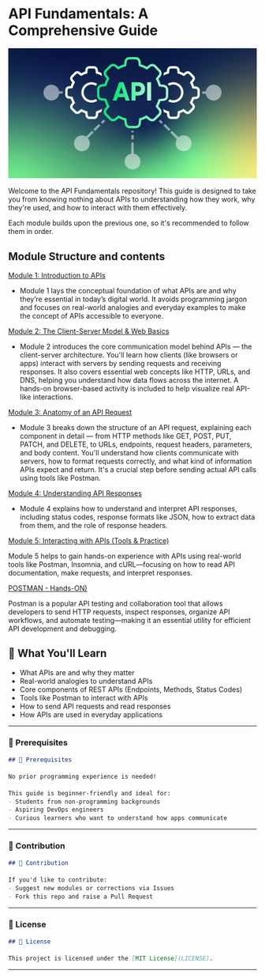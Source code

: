 # API Fundamentals: A Comprehensive Guide


<img src="https://github.com/bhuvan-raj/API-From-Scratch/blob/main/assets/API.png" alt="Banner" />


Welcome to the API Fundamentals repository! This guide is designed to take you from knowing nothing about APIs to understanding how they work, why they're used, and how to interact with them effectively.

Each module builds upon the previous one, so it's recommended to follow them in order.


## Module Structure and contents


 [Module 1: Introduction to APIs](Module%201/README.md)

- Module 1 lays the conceptual foundation of what APIs are and why they’re essential in today’s digital world. It avoids programming jargon and focuses on real-world analogies and everyday examples to make the concept of APIs accessible to everyone.


 [Module 2: The Client-Server Model & Web Basics](Module%202/README.md)
 
- Module 2 introduces the core communication model behind APIs — the client-server architecture. You'll learn how clients (like browsers or apps) interact with servers by sending requests and receiving responses. It also covers essential web concepts like HTTP, URLs, and DNS, helping you understand how data flows across the internet. A hands-on browser-based activity is included to help visualize real API-like interactions.


 [Module 3: Anatomy of an API Request](Module%203/README.md)
 
- Module 3 breaks down the structure of an API request, explaining each component in detail — from HTTP methods like GET, POST, PUT, PATCH, and DELETE, to URLs, endpoints, request headers, parameters, and body content. You'll understand how clients communicate with servers, how to format requests correctly, and what kind of information APIs expect and return. It's a crucial step before sending actual API calls using tools like Postman.


[Module 4: Understanding API Responses](Module%204/README.md)

- Module 4 explains how to understand and interpret API responses, including status codes, response formats like JSON, how to extract data from them, and the role of response headers.

[Module 5: Interacting with APIs (Tools & Practice)](Module%205/README.md)

Module 5 helps to gain hands-on experience with APIs using real-world tools like Postman, Insomnia, and cURL—focusing on how to read API documentation, make requests, and interpret responses.


[POSTMAN - Hands-ON)](POSTMAN-HandsOn/README.md)

Postman is a popular API testing and collaboration tool that allows developers to send HTTP requests, inspect responses, organize API workflows, and automate testing—making it an essential utility for efficient API development and debugging.

## 🧠 What You'll Learn

- What APIs are and why they matter
- Real-world analogies to understand APIs
- Core components of REST APIs (Endpoints, Methods, Status Codes)
- Tools like Postman to interact with APIs
- How to send API requests and read responses
- How APIs are used in everyday applications


---

### 📌 Prerequisites

```markdown
## 📌 Prerequisites

No prior programming experience is needed!

This guide is beginner-friendly and ideal for:
- Students from non-programming backgrounds
- Aspiring DevOps engineers
- Curious learners who want to understand how apps communicate
```

---

### 🙌 Contribution

```markdown
## 🙌 Contribution

If you'd like to contribute:
- Suggest new modules or corrections via Issues
- Fork this repo and raise a Pull Request
```

---

### 📄 License

```markdown
## 📄 License

This project is licensed under the [MIT License](LICENSE).
```

---
